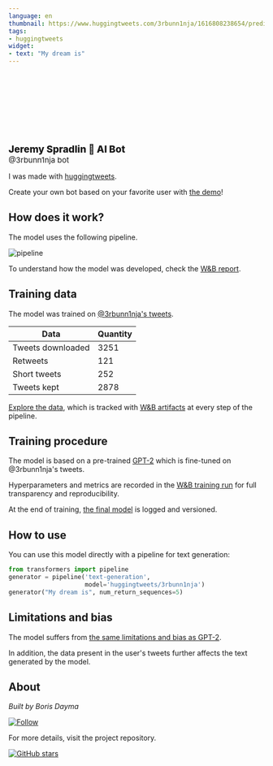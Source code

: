 ```yaml
---
language: en
thumbnail: https://www.huggingtweets.com/3rbunn1nja/1616808238654/predictions.png
tags:
- huggingtweets
widget:
- text: "My dream is"
---
```


<div>
<div style="width: 132px; height:132px; border-radius: 50%; background-size: cover; background-image: url('https://pbs.twimg.com/profile_images/1371476407767957505/xfhZ00Hv_400x400.jpg')">
</div>
<div style="margin-top: 8px; font-size: 19px; font-weight: 800">Jeremy Spradlin 🤖 AI Bot </div>
<div style="font-size: 15px">@3rbunn1nja bot</div>
</div>

I was made with [huggingtweets](https://github.com/borisdayma/huggingtweets).

Create your own bot based on your favorite user with [the demo](https://colab.research.google.com/github/borisdayma/huggingtweets/blob/master/huggingtweets-demo.ipynb)!

## How does it work?

The model uses the following pipeline.

![pipeline](https://github.com/borisdayma/huggingtweets/blob/master/img/pipeline.png?raw=true)

To understand how the model was developed, check the [W&B report](https://wandb.ai/wandb/huggingtweets/reports/HuggingTweets-Train-a-Model-to-Generate-Tweets--VmlldzoxMTY5MjI).

## Training data

The model was trained on [@3rbunn1nja's tweets](https://twitter.com/3rbunn1nja).

| Data | Quantity |
| --- | --- |
| Tweets downloaded | 3251 |
| Retweets | 121 |
| Short tweets | 252 |
| Tweets kept | 2878 |

[Explore the data](https://wandb.ai/wandb/huggingtweets/runs/2fqh91fk/artifacts), which is tracked with [W&B artifacts](https://docs.wandb.com/artifacts) at every step of the pipeline.

## Training procedure

The model is based on a pre-trained [GPT-2](https://huggingface.co/gpt2) which is fine-tuned on @3rbunn1nja's tweets.

Hyperparameters and metrics are recorded in the [W&B training run](https://wandb.ai/wandb/huggingtweets/runs/3lk04zqn) for full transparency and reproducibility.

At the end of training, [the final model](https://wandb.ai/wandb/huggingtweets/runs/3lk04zqn/artifacts) is logged and versioned.

## How to use

You can use this model directly with a pipeline for text generation:

```python
from transformers import pipeline
generator = pipeline('text-generation',
                     model='huggingtweets/3rbunn1nja')
generator("My dream is", num_return_sequences=5)
```

## Limitations and bias

The model suffers from [the same limitations and bias as GPT-2](https://huggingface.co/gpt2#limitations-and-bias).

In addition, the data present in the user's tweets further affects the text generated by the model.

## About

*Built by Boris Dayma*

[![Follow](https://img.shields.io/twitter/follow/borisdayma?style=social)](https://twitter.com/intent/follow?screen_name=borisdayma)

For more details, visit the project repository.

[![GitHub stars](https://img.shields.io/github/stars/borisdayma/huggingtweets?style=social)](https://github.com/borisdayma/huggingtweets)

